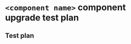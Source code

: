 # `<component name>` component upgrade test plan

<!-- Copy and paste the following into your MR description. -->
## Test plan

<!-- -
Add the component test-plan here. Use "[ ]" for each step/task to be completed.

At a minimum, the following test should be run:

- [ ] Performed a successful GitLab Enterprise Edition (EE) build on all supported platforms.
- [ ] Ran `qa-subset-test` CI/CD test job for both GitLab Enterprise Edition and GitLab Community Edition.
- [ ] Installed and verified that the component version has been upgraded.
- [ ] Verified basic functionality of the software component.
-->
